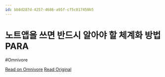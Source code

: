 ```yaml
---
id: bb8d287d-4257-4686-a95f-cf5c017450b5
---
```


# 노트앱을 쓰면 반드시 알아야 할 체계화 방법 PARA
#Omnivore

[Read on Omnivore](https://omnivore.app/me/https-youtube-com-watch-v-lk-r-qu-m-ib-f-yc-18fcc66db32)
[Read Original](https://youtube.com/watch?v=lkRQuMIbFYc)

